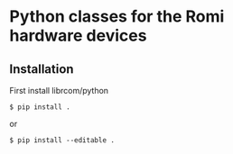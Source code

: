 
# Python classes for the Romi hardware devices


## Installation

First install librcom/python


```console
$ pip install .
```

or

```console
$ pip install --editable .
```

